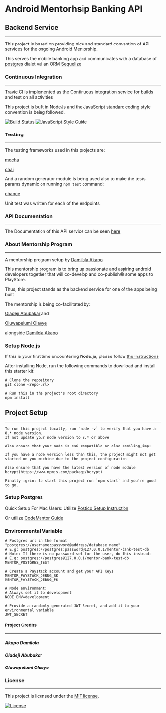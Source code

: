 # Android Mentorhsip Banking API

## Backend Service
____________________________________________________________________________________________________________________________________________

This project is based on providing nice and standard convention of API services for the ongoing Android Mentorship.

This serves the mobile banking app and communicates with a database of [postgres](https://www.postgresql.org/) dialet vai an ORM [Sequelize](http://docs.sequelizejs.com/)



### Continuous Integration
_____________________________________________________________________________________________________________________________________________
[Travic CI](https://about.travis-ci.com/) is implemented as the Continuous integration service  for builds and test on all activities

This project is built in NodeJs and the JavaScript [standard](https://www.npmjs.com/package/standard) coding style convention is being followed.


[![Build Status](https://travis-ci.com/tonespy/android-mentorship-bank-api.svg?token=WzkNsx4y8921z7L47McZ&branch=master)](https://travis-ci.com/tonespy/android-mentorship-bank-api)
[![JavaScript Style Guide](https://img.shields.io/badge/code_style-standard-brightgreen.svg)](https://standardjs.com)


### Testing
_____________________________________________________________________________________________________________________________________________
The testing frameworks used in this projects are:

[mocha](https://www.npmjs.com/package/mocha)

[chai](https://www.npmjs.com/package/chai)

And a random generator module is being used also to make the tests params dynamic on running `npm test` command:

[chance](https://www.npmjs.com/package/chance)

Unit test was written for each of the endpoints



### API Documentation
_____________________________________________________________________________________________________________________________________________
The Documentation of this API service can be seen [here](https://documenter.getpostman.com/view/812352/android-mentorship-bank-api/RVuAA69u) 



### About Mentorship Program
_____________________________________________________________________________________________________________________________________________
A mentorship program setup by [Damilola Akapo](https://github.com/helios66)

This mentorship program is to bring up passionate and aspiring android developers together that will co-develop and co-publish:grin: some apps to PlayStore.

Thus, this project stands as the backend service for one of the apps being built

The mentorship is being co-facilitated by:

[Oladeji Abubakar](https://github.com/tonespy) and

[Oluwapelumi Olaoye](https://github.com/OluwapelZ)

alongside [Damilola Akapo](https://github.com/helios66)


### Setup Node.js 
If this is your first time encountering **Node.js**, please follow [the instructions](https://nodejs.org/en/download/package-manager/)

After installing Node, run the following commands to download and install this starter kit:

```
# Clone the repository
git clone <repo-url>

# Run this in the project's root directory 
npm install
```

## Project Setup
_____________________________________________________________________________________________________________________________________________
```
To run this project locally, run `node -v` to verify that you have a 8.* node version.
If not update your node version to 8.* or above

Also ensure that your node is es6 compatible or else :smiling_imp:

If you have a node version less than this, the project might not get started on you machine due to the project configuration

Also ensure that you have the latest version of node module bcrypt(https://www.npmjs.com/package/bcrypt)

Finally :grin: to start this project run `npm start` and you're good to go.
```


### Setup Postgres
Quick Setup For Mac Users:
Utilize [Postico Setup Instruction](https://eggerapps.at/postico/docs/v1.0.3/install-postgresapp.html)

Or utilize [CodeMentor Guide](https://www.codementor.io/engineerapart/getting-started-with-postgresql-on-mac-osx-are8jcopb)

### Environmental Variable
```
# Postgres url in the format "postgres://username:password@address/database_name"
# E.g: postgres://postgres:password@127.0.0.1/mentor-bank-test-db
# Note: If there is no password set for the user, do this instead:
# E.g: postgres://postgres@127.0.0.1/mentor-bank-test-db
MENTOR_POSTGRES_TEST

# Create a Paystack account and get your API Keys
MENTOR_PAYSTACK_DEBUG_SK
MENTOR_PAYSTACK_DEBUG_PK

# Node environment:
# Always set it to development
NODE_ENV=development

# Provide a randomly generated JWT Secret, and add it to your environmental variable
JWT_SECRET
```





#### Project Credits
_____________________________________________________________________________________________________________________________________________

##### Akapo Damilola
##### Oladeji Abubakar
##### Oluwapelumi Olaoye




### License
_____________________________________________________________________________________________________________________________________________
This project is licensed under the [MIT license](https://opensource.org/licenses/MIT).

<a href="https://packagist.org/packages/laravel/framework"><img src="https://poser.pugx.org/laravel/framework/license.svg" alt="License"></a>
